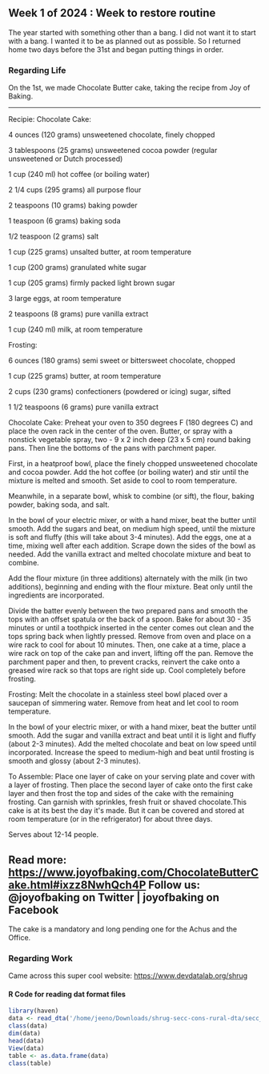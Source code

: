 ## Week 1 of 2024 : Week to restore routine

The year started with something other than a bang. I did not want it to start with a bang. I wanted it to be as planned out as possible. So I returned home two days before the 31st and began putting things in order.

### Regarding Life

On the 1st, we made Chocolate Butter cake, taking the recipe from Joy of Baking.

---
Recipie:
Chocolate Cake:

4 ounces (120 grams) unsweetened chocolate, finely chopped

3 tablespoons (25 grams) unsweetened cocoa powder (regular unsweetened or Dutch processed)

1 cup (240 ml) hot coffee (or boiling water)

2 1/4 cups (295 grams) all purpose flour

2 teaspoons (10 grams) baking powder

1 teaspoon (6 grams) baking soda

1/2 teaspoon (2 grams) salt

1 cup (225 grams) unsalted butter, at room temperature

1 cup (200 grams) granulated white sugar

1 cup (205 grams) firmly packed light brown sugar

3 large eggs, at room temperature

2 teaspoons (8 grams) pure vanilla extract

1 cup (240 ml) milk, at room temperature

Frosting:

6 ounces (180 grams) semi sweet or bittersweet chocolate, chopped

1 cup (225 grams) butter, at room temperature

2 cups (230 grams) confectioners (powdered or icing) sugar, sifted

1 1/2 teaspoons (6 grams) pure vanilla extract

Chocolate Cake: Preheat your oven to 350 degrees F (180 degrees C) and place the oven rack in the center of the oven. Butter, or spray with a nonstick vegetable spray, two - 9 x 2 inch deep (23 x 5 cm) round baking pans. Then line the bottoms of the pans with parchment paper.

First, in a heatproof bowl, place the finely chopped unsweetened chocolate and cocoa powder. Add the hot coffee (or boiling water) and stir until the mixture is melted and smooth. Set aside to cool to room temperature.

Meanwhile, in a separate bowl, whisk to combine (or sift), the flour, baking powder, baking soda, and salt. 

In the bowl of your electric mixer, or with a hand mixer, beat the butter until smooth. Add the sugars and beat, on medium high speed, until the mixture is soft and fluffy (this will take about 3-4 minutes). Add the eggs, one at a time, mixing well after each addition. Scrape down the sides of the bowl as needed. Add the vanilla extract and melted chocolate mixture and beat to combine.

Add the flour mixture (in three additions) alternately with the milk (in two additions), beginning and ending with the flour mixture. Beat only until the ingredients are incorporated.

Divide the batter evenly between the two prepared pans and smooth the tops with an offset spatula or the back of a spoon. Bake for about 30 - 35 minutes or until a toothpick inserted in the center comes out clean and the tops spring back when lightly pressed. Remove from oven and place on a wire rack to cool for about 10 minutes. Then, one cake at a time, place a wire rack on top of the cake pan and invert, lifting off the pan. Remove the parchment paper and then, to prevent cracks, reinvert the cake onto a greased wire rack so that tops are right side up. Cool completely before frosting.

Frosting: Melt the chocolate in a stainless steel bowl placed over a saucepan of simmering water. Remove from heat and let cool to room temperature.

In the bowl of your electric mixer, or with a hand mixer, beat the butter until smooth. Add the sugar and vanilla extract and beat until it is light and fluffy (about 2-3 minutes). Add the melted chocolate and beat on low speed until incorporated. Increase the speed to medium-high and beat until frosting is smooth and glossy (about 2-3 minutes).

To Assemble: Place one layer of cake on your serving plate and cover with a layer of frosting. Then place the second layer of cake onto the first cake layer and then frost the top and sides of the cake with the remaining frosting. Can garnish with sprinkles, fresh fruit or shaved chocolate.This cake is at its best the day it's made. But it can be covered and stored at room temperature (or in the refrigerator) for about three days.

Serves about 12-14 people.

Read more: https://www.joyofbaking.com/ChocolateButterCake.html#ixzz8NwhQch4P
Follow us: @joyofbaking on Twitter | joyofbaking on Facebook
---
The cake is a mandatory and long pending one for the Achus and the Office.

### Regarding Work
Came across this super cool website: https://www.devdatalab.org/shrug
#### R Code for reading dat format files

```R
library(haven)
data <- read_dta('/home/jeeno/Downloads/shrug-secc-cons-rural-dta/secc_cons_rural_pc11subdist.dta')
class(data)
dim(data)
head(data)
View(data)
table <- as.data.frame(data)
class(table)
```
